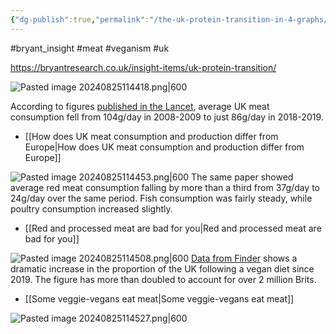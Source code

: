 ```yaml
---
{"dg-publish":true,"permalink":"/the-uk-protein-transition-in-4-graphs/","created":"2024-01-12T13:46:13.762+00:00","updated":"2025-09-29T00:30:55.963+01:00"}
---
```


#bryant_insight #meat #veganism #uk 

https://bryantresearch.co.uk/insight-items/uk-protein-transition/

![Pasted image 20240825114418.png|600](/img/user/Pasted%20image%2020240825114418.png)

According to figures [published in the Lancet,](https://www.thelancet.com/journals/lanplh/article/PIIS2542-5196(21)00228-X/fulltext) average UK meat consumption fell from 104g/day in 2008-2009 to just 86g/day in 2018-2019.
- [[How does UK meat consumption and production differ from Europe\|How does UK meat consumption and production differ from Europe]]

![Pasted image 20240825114453.png|600](/img/user/Pasted%20image%2020240825114453.png)
The same paper showed average red meat consumption falling by more than a third from 37g/day to 24g/day over the same period. Fish consumption was fairly steady, while poultry consumption increased slightly.
- [[Red and processed meat are bad for you\|Red and processed meat are bad for you]]

![Pasted image 20240825114508.png|600](/img/user/Pasted%20image%2020240825114508.png)
[Data from Finder](https://www.finder.com/uk/uk-diet-trends) shows a dramatic increase in the proportion of the UK following a vegan diet since 2019. The figure has more than doubled to account for over 2 million Brits.
- [[Some veggie-vegans eat meat\|Some veggie-vegans eat meat]]

![Pasted image 20240825114527.png|600](/img/user/Pasted%20image%2020240825114527.png)